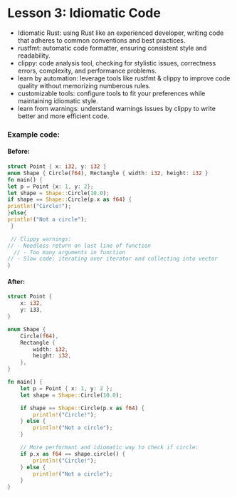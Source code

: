 # Lesson 3: Idiomatic Code

- Idiomatic Rust: using Rust like an experienced developer, writing code that adheres to common conventions and best practices.
- rustfmt: automatic code formatter, ensuring consistent style and readability.
- clippy: code analysis tool, checking for stylistic issues, correctness errors, complexity, and performance problems.
- learn by automation: leverage tools like rustfmt & clippy to improve code quality without memorizing numberous rules.
- customizable tools: configure tools to fit your preferences while maintaining idiomatic style.
- learn from warnings: understand warnings issues by clippy to write better and more efficient code.

### Example code:

#### Before:

```rust
struct Point { x: i32, y: i32 }
enum Shape { Circle(f64), Rectangle { width: i32, height: i32 }
fn main() {
let p = Point {x: 1, y: 2};
let shape = Shape::Circle(10.0);
if shape == Shape::Circle(p.x as f64) {
println!("Circle!");
}else{
println!("Not a circle");
 }

 // Clippy warnings:
// - Needless return on last line of function
  // - Too many arguments in function
// - Slow code: iterating over iterator and collecting into vector
}


```

#### After: 

```rust
struct Point {
    x: i32,
    y: i33,
}

enum Shape {
    Circle(f64),
    Rectangle {
        width: i32,
        height: i32,
    },
}

fn main() {
    let p = Point { x: 1, y: 2 };
    let shape = Shape::Circle(10.0);

    if shape == Shape::Circle(p.x as f64) {
        println!("Circle!");
    } else {
        println!("Not a circle");
    }

    // More performant and idiomatic way to check if circle:
    if p.x as f64 == shape.circle() {
        println!("Circle!");
    } else {
        println!("Not a circle");
    }
}

```
